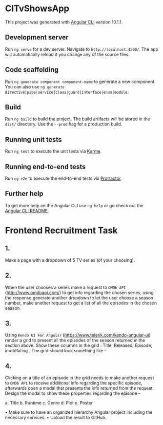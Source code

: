 # ClTvShowsApp

This project was generated with [Angular CLI](https://github.com/angular/angular-cli) version 10.1.1.

## Development server

Run `ng serve` for a dev server. Navigate to `http://localhost:4200/`. The app will automatically reload if you change any of the source files.

## Code scaffolding

Run `ng generate component component-name` to generate a new component. You can also use `ng generate directive|pipe|service|class|guard|interface|enum|module`.

## Build

Run `ng build` to build the project. The build artifacts will be stored in the `dist/` directory. Use the `--prod` flag for a production build.

## Running unit tests

Run `ng test` to execute the unit tests via [Karma](https://karma-runner.github.io).

## Running end-to-end tests

Run `ng e2e` to execute the end-to-end tests via [Protractor](http://www.protractortest.org/).

## Further help

To get more help on the Angular CLI use `ng help` or go check out the [Angular CLI README](https://github.com/angular/angular-cli/blob/master/README.md).

# Frontend Recruitment Task

## 1.	
Make a page with a dropdown of 5 TV series (of your choosing).

## 2.	
When the user chooses a series make a request to `OMDb API` (http://www.omdbapi.com/) to get info regarding the chosen series, using the response generate another dropdown to let the user choose a season number, make another request to get a list of all the episodes in the chosen season.

## 3.	
Using `Kendo UI For Angular` (https://www.telerik.com/kendo-angular-ui)  render a grid to present all the episodes of the season returned in the section above. 
Show these columns in the grid : Title, Released, Episode, imdbRating .
The grid should look something like – 
 

## 4.	
Clicking on a title of an episode in the grid needs to make another request to `OMDb API` to receive additional info regarding the specific episode, afterwards open a modal that presents the info returned from the request.
Design the modal to show these properties regarding the episode –

a.	Title
b.	Runtime
c.	Genre
d.	Plot
e.	Poster

•	Make sure to have an organized hierarchy Angular project including the necessary services. 
•	Upload the result to GitHub.

